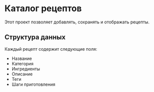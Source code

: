 # Каталог рецептов
Этот проект позволяет добавлять, сохранять и отображать рецепты.

## Структура данных
Каждый рецепт содержит следующие поля:
- Название
- Категория
- Ингредиенты
- Описание
- Теги
- Шаги приготовления

